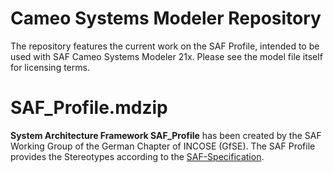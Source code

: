 # Cameo Systems Modeler Repository

The repository features the current work on the SAF Profile, intended to be used with SAF Cameo Systems Modeler 21x. Please see the model file itself for licensing terms.

# SAF_Profile.mdzip

**System Architecture Framework SAF_Profile** has been created by the SAF Working Group of the German Chapter of INCOSE (GfSE). The SAF Profile provides the Stereotypes according to the [SAF-Specification](https://github.com/GfSE/SAF-Specification).
